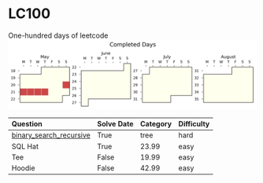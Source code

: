 # LC100
One-hundred days of leetcode
![sebas's progress xD)](./auto_assets/plot.png)

| <div style="width:100%">Question</div>              | Solve Date | Category | Difficulty |
| :---------------- | :------ | :---- |:---- |
| [binary_search_recursive](./questions/binary_search/easy/binary_search_recursive.py) |   True   | tree | hard    |
| SQL Hat           |   True   | 23.99 |   easy  |
| Tee     |  False   | 19.99 | easy    |
|  Hoodie |  False   | 42.99 | easy    |


